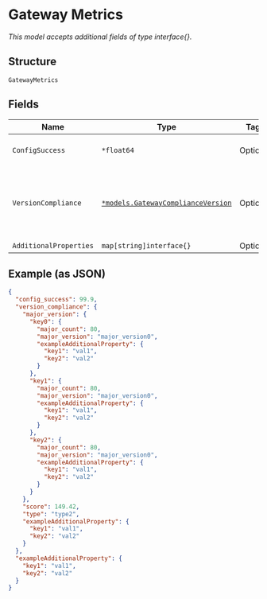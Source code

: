 
# Gateway Metrics

*This model accepts additional fields of type interface{}.*

## Structure

`GatewayMetrics`

## Fields

| Name | Type | Tags | Description |
|  --- | --- | --- | --- |
| `ConfigSuccess` | `*float64` | Optional | config success score |
| `VersionCompliance` | [`*models.GatewayComplianceVersion`](../../doc/models/gateway-compliance-version.md) | Optional | version compliance score, major version for gateway, type |
| `AdditionalProperties` | `map[string]interface{}` | Optional | - |

## Example (as JSON)

```json
{
  "config_success": 99.9,
  "version_compliance": {
    "major_version": {
      "key0": {
        "major_count": 80,
        "major_version": "major_version0",
        "exampleAdditionalProperty": {
          "key1": "val1",
          "key2": "val2"
        }
      },
      "key1": {
        "major_count": 80,
        "major_version": "major_version0",
        "exampleAdditionalProperty": {
          "key1": "val1",
          "key2": "val2"
        }
      },
      "key2": {
        "major_count": 80,
        "major_version": "major_version0",
        "exampleAdditionalProperty": {
          "key1": "val1",
          "key2": "val2"
        }
      }
    },
    "score": 149.42,
    "type": "type2",
    "exampleAdditionalProperty": {
      "key1": "val1",
      "key2": "val2"
    }
  },
  "exampleAdditionalProperty": {
    "key1": "val1",
    "key2": "val2"
  }
}
```

